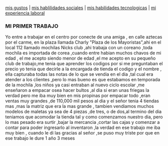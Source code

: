 [mis gustos](./misgustos.md) | [mis hablilidades sociales](./mishabilidadessociales.md) | [mis habilidades tecnologicas](./mishablidadestecnologicas.md) | [mi experiencia laboral](./miexperiencialaboral.md)

### MI PRIMER TRABAJO ###

Yo entre a trabajar en el centro por conecte de una amiga , en calle aztecas por el carme, en la plaza llamada Charly "Plaza de los Mayoristas",ahi en el local 112 llamado mochilas Nicks club ,ahi trabaja con un coreano ,toda mochila es importada de corea ,cuando entre habian muchos chavos de mi edad , el me acepto siendo menor de edad ,el me acepto en su pequeño club de trabajo,me tenia que aprender los codigos por si me preguntaban el precio yo tenia que decirle a la encargada de tienda el codigo y el nombre , ella capturaba todas las notas de lo que se vendia en el dia ,tal cual era atender a los clientes ,pero lo mas bueno es que estabamos en temporada de la mochila ,los niños ya casi entraban al nuevo ciclo escolar ,me enseñaron a empacar osea hacer bultos ,al dia si eran unas friegas la verdad pero me iba muy bien en mis propinas por empacar todo ,eran ventas muy grandes ,de 110,000 mil pesos al dia y el señor tenia 4 tiendas mas ,mas la matriz que era la mas grande , tambien vendiamos muchos modelos de maletas ya sea de 4 piezas ,de tres, o de dos,al termino del dia teniamos que acomodar la tienda tal y como comenzamos nuestro dia, pero lo mas pesado era surtir ,bajar la mercancia ,cortar las cajas y comenzar a contar para poder ingresarlo al inventaron ,la verdad en ese trabajo me iba muy bien , cuando le di las gracias al señor ,se puso muy triste por que en ese trabajo le dure 1 año 3 meses  
